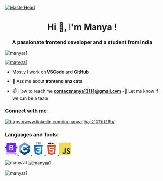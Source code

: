 [![MasterHead](https://gifdb.com/images/high/animated-chock-coding-c78f6elj32sfoi8q.gif)](https://github.com/manyaa1/manyaa1)
<h1 align="center">Hi 👋, I'm Manya !</h1>
<h3 align="center">A passionate frontend developer and a student from India</h3>


<p align="left"> <img src="https://komarev.com/ghpvc/?username=manyaa1&label=Profile%20views&color=0e75b6&style=flat" alt="manyaa1" /> </p>

<p align="left"> <a href="https://github.com/ryo-ma/github-profile-trophy"><img src="https://github-profile-trophy.vercel.app/?username=manyaa1" alt="manyaa1" /></a> </p>

- Mostly I work on **VSCode** and **GitHub**


- 💬 Ask me about **frontend and cats**

- 📫 How to reach me **contactmanya13114@gmail.com**
-💪 Let me know if we can be a team 

<h3 align="left">Connect with me:</h3>
<p align="left">
<a href="https://linkedin.com/in/https://www.linkedin.com/in/manya-jha-2107b125b/" target="blank"><img align="center" src="https://raw.githubusercontent.com/rahuldkjain/github-profile-readme-generator/master/src/images/icons/Social/linked-in-alt.svg" alt="https://www.linkedin.com/in/manya-jha-2107b125b/" height="30" width="40" /></a>
</p>

<h3 align="left">Languages and Tools:</h3>
<p align="left"> <a href="https://getbootstrap.com" target="_blank" rel="noreferrer"> <img src="https://raw.githubusercontent.com/devicons/devicon/master/icons/bootstrap/bootstrap-plain-wordmark.svg" alt="bootstrap" width="40" height="40"/> </a> <a href="https://www.w3schools.com/cpp/" target="_blank" rel="noreferrer"> <img src="https://raw.githubusercontent.com/devicons/devicon/master/icons/cplusplus/cplusplus-original.svg" alt="cplusplus" width="40" height="40"/> </a> <a href="https://www.w3schools.com/css/" target="_blank" rel="noreferrer"> <img src="https://raw.githubusercontent.com/devicons/devicon/master/icons/css3/css3-original-wordmark.svg" alt="css3" width="40" height="40"/> </a> <a href="https://www.w3.org/html/" target="_blank" rel="noreferrer"> <img src="https://raw.githubusercontent.com/devicons/devicon/master/icons/html5/html5-original-wordmark.svg" alt="html5" width="40" height="40"/> </a> <a href="https://developer.mozilla.org/en-US/docs/Web/JavaScript" target="_blank" rel="noreferrer"> <img src="https://raw.githubusercontent.com/devicons/devicon/master/icons/javascript/javascript-original.svg" alt="javascript" width="40" height="40"/> </a> </p>

<p><img align="left" src="https://github-readme-stats.vercel.app/api/top-langs?username=manyaa1&show_icons=true&locale=en&layout=compact" alt="manyaa1" /></p>

<p>&nbsp;<img align="center" src="https://github-readme-stats.vercel.app/api?username=manyaa1&show_icons=true&locale=en" alt="manyaa1" /></p>

<p><img align="center" src="https://github-readme-streak-stats.herokuapp.com/?user=manyaa1&" alt="manyaa1" /></p>
